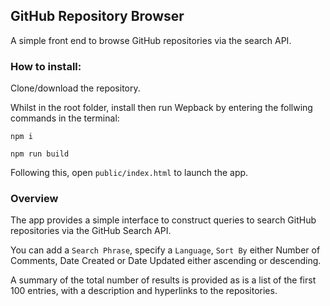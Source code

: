 ## GitHub Repository Browser

A simple front end to browse GitHub repositories via the search API.

### How to install:

Clone/download the repository.

Whilst in the root folder, install then run Wepback by entering the follwing commands in the terminal:

```console
npm i 

npm run build 
```


Following this, open `public/index.html` to launch the app.

### Overview

The app provides a simple interface to construct queries to search GitHub repositories via the GitHub Search API.

You can add a `Search Phrase`, specify a `Language`, `Sort By` either Number of Comments, Date Created or Date Updated either ascending or descending.

A summary of the total number of results is provided as is a list of the first 100 entries, with a description and hyperlinks to the repositories.

